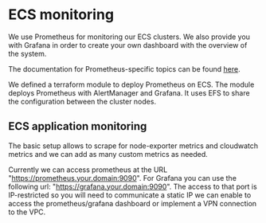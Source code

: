 # ECS monitoring

We use Prometheus for monitoring our ECS clusters.
We also provide you with Grafana in order to create your own dashboard with the overview of the system.

The documentation for Prometheus-specific topics can be found [here](../tools/prometheus.md).

We defined a terraform module to deploy Prometheus on ECS.
The module deploys Prometheus with AlertManager and Grafana. It uses EFS to share the configuration between the cluster nodes.


## ECS application monitoring

The basic setup allows to scrape for node-exporter metrics and cloudwatch metrics and we can add as many custom metrics as needed.

Currently we can access prometheus at the URL "https://prometheus.your.domain:9090".
For Grafana you can use the following url: "https://grafana.your.domain:9090".
The access to that port is IP-restricted so you will need to communicate a static IP we can enable to access the prometheus/grafana dashboard or implement a VPN connection to the VPC.
